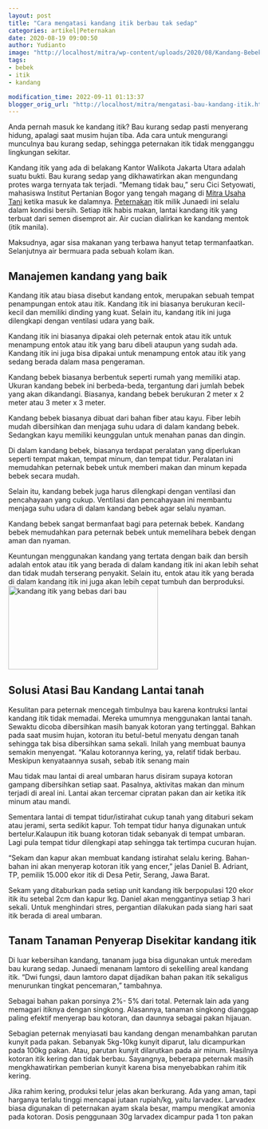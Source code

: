 ```yaml
---
layout: post
title: "Cara mengatasi kandang itik berbau tak sedap"
categories: artikel|Peternakan
date: 2020-08-19 09:00:50
author: Yudianto
image: "http://localhost/mitra/wp-content/uploads/2020/08/Kandang-Bebek-dari-Bambu_1084x800.jpg"
tags:
- bebek
- itik
- kandang

modification_time: 2022-09-11 01:13:37
blogger_orig_url: "http://localhost/mitra/mengatasi-bau-kandang-itik.html"
---
```


Anda pernah masuk ke kandang itik? Bau kurang sedap pasti menyerang hidung, apalagi saat musim hujan tiba. Ada cara untuk mengurangi munculnya bau kurang sedap, sehingga peternakan itik tidak mengganggu lingkungan sekitar.

Kandang itik yang ada di belakang Kantor Walikota Jakarta Utara adalah suatu bukti. Bau kurang sedap yang dikhawatirkan akan mengundang protes warga ternyata tak terjadi. “Memang tidak bau,” seru Cici Setyowati, mahasiswa Institut Pertanian Bogor yang tengah magang di <a href="http://127.0.0.1/mitra">Mitra Usaha Tani</a> ketika masuk ke dalamnya.
<a class="wpil_keyword_link " title="Peternakan" href="http://127.0.0.1/mitra/peternakan" data-wpil-keyword-link="linked">Peternakan</a> itik milik Junaedi ini selalu dalam kondisi bersih. Setiap itik habis makan, lantai kandang itik yang terbuat dari semen disemprot air. Air cucian dialirkan ke kandang mentok (itik manila).

Maksudnya, agar sisa makanan yang terbawa hanyut tetap termanfaatkan. Selanjutnya air bermuara pada sebuah kolam ikan.
<h2>Manajemen kandang yang baik</h2>
Kandang itik atau biasa disebut kandang entok, merupakan sebuah tempat penampungan entok atau itik. Kandang itik ini biasanya berukuran kecil-kecil dan memiliki dinding yang kuat. Selain itu, kandang itik ini juga dilengkapi dengan ventilasi udara yang baik.

Kandang itik ini biasanya dipakai oleh peternak entok atau itik untuk menampung entok atau itik yang baru dibeli ataupun yang sudah ada. Kandang itik ini juga bisa dipakai untuk menampung entok atau itik yang sedang berada dalam masa pengeraman.

Kandang bebek biasanya berbentuk seperti rumah yang memiliki atap. Ukuran kandang bebek ini berbeda-beda, tergantung dari jumlah bebek yang akan dikandangi. Biasanya, kandang bebek berukuran 2 meter x 2 meter atau 3 meter x 3 meter.

Kandang bebek biasanya dibuat dari bahan fiber atau kayu. Fiber lebih mudah dibersihkan dan menjaga suhu udara di dalam kandang bebek. Sedangkan kayu memiliki keunggulan untuk menahan panas dan dingin.

Di dalam kandang bebek, biasanya terdapat peralatan yang diperlukan seperti tempat makan, tempat minum, dan tempat tidur. Peralatan ini memudahkan peternak bebek untuk memberi makan dan minum kepada bebek secara mudah.

Selain itu, kandang bebek juga harus dilengkapi dengan ventilasi dan pencahayaan yang cukup. Ventilasi dan pencahayaan ini membantu menjaga suhu udara di dalam kandang bebek agar selalu nyaman.

Kandang bebek sangat bermanfaat bagi para peternak bebek. Kandang bebek memudahkan para peternak bebek untuk memelihara bebek dengan aman dan nyaman.

Keuntungan menggunakan kandang yang tertata dengan baik dan bersih adalah entok atau itik yang berada di dalam kandang itik ini akan lebih sehat dan tidak mudah terserang penyakit. Selain itu, entok atau itik yang berada di dalam kandang itik ini juga akan lebih cepat tumbuh dan berproduksi.
<a href="http://127.0.0.1/mitra/wp-content/uploads/2020/08/kandang-itik.jpg"><img class="aligncenter wp-image-16799 size-medium" src="http://127.0.0.1/mitra/wp-content/uploads/2020/08/kandang-itik-300x168.jpg" alt="kandang itik yang bebas dari bau" width="300" height="168" /></a>
<h2>Solusi Atasi Bau Kandang Lantai tanah</h2>
Kesulitan para peternak mencegah timbulnya bau karena kontruksi lantai kandang itik tidak memadai. Mereka umumnya menggunakan lantai tanah. Sewaktu dicoba dibersihkan masih banyak kotoran yang tertinggal.
Bahkan pada saat musim hujan, kotoran itu betul-betul menyatu dengan tanah sehingga tak bisa dibersihkan sama sekali. Inilah yang membuat baunya semakin menyengat. “Kalau kotorannya kering, ya, relatif tidak berbau. Meskipun kenyataannya susah, sebab itik senang main

Mau tidak mau lantai di areal umbaran harus disiram supaya kotoran gampang dibersihkan setiap saat. Pasalnya, aktivitas makan dan minum terjadi di areal ini. Lantai akan tercemar cipratan pakan dan air ketika itik minum atau mandi.

Sementara lantai di tempat tidur/istirahat cukup tanah yang ditaburi sekam atau jerami, serta sedikit kapur. Toh tempat tidur hanya digunakan untuk bertelur.Kalaupun itik buang kotoran tidak sebanyak di tempat umbaran. Lagi pula tempat tidur dilengkapi atap sehingga tak tertimpa cucuran hujan.

“Sekam dan kapur akan membuat kandang istirahat selalu kering. Bahan-bahan ini akan menyerap kotoran itik yang encer,” jelas Daniel B. Adriant, TP, pemilik 15.000 ekor itik di Desa Petir, Serang, Jawa Barat.

Sekam yang ditaburkan pada setiap unit kandang itik berpopulasi 120 ekor itik itu setebal 2cm dan kapur lkg. Daniel akan menggantinya setiap 3 hari sekali. Untuk menghindari stres, pergantian dilakukan pada siang hari saat itik berada di areal umbaran.
<h2>Tanam Tanaman Penyerap Disekitar kandang itik</h2>
Di luar kebersihan kandang, tananam juga bisa digunakan untuk meredam bau kurang sedap. Junaedi menanam lamtoro di sekeliling areal kandang itik.
“Dwi fungsi, daun lamtoro dapat dijadikan bahan pakan itik sekaligus menurunkan tingkat pencemaran,” tambahnya.

Sebagai bahan pakan porsinya 2%- 5% dari total. Peternak lain ada yang memagari itiknya dengan singkong. Alasannya, tanaman singkong dianggap paling efektif menyerap bau kotoran, dan daunnya sebagai pakan hijauan.

Sebagian peternak menyiasati bau kandang dengan menambahkan parutan kunyit pada pakan. Sebanyak 5kg-10kg kunyit diparut, lalu dicampurkan pada 100kg pakan. Atau, parutan kunyit dilarutkan pada air minum.
Hasilnya kotoran itik kering dan tidak berbau. Sayangnya, beberapa peternak masih mengkhawatirkan pemberian kunyit karena bisa menyebabkan rahim itik kering.

Jika rahim kering, produksi telur jelas akan berkurang. Ada yang aman, tapi harganya terlalu tinggi mencapai jutaan rupiah/kg, yaitu larvadex. Larvadex biasa digunakan di peternakan ayam skala besar, mampu mengikat amonia pada kotoran. Dosis penggunaan 30g larvadex dicampur pada 1 ton pakan
